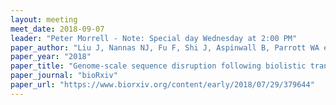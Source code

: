 ```yaml
---
layout: meeting
meet_date: 2018-09-07
leader: "Peter Morrell - Note: Special day Wednesday at 2:00 PM"
paper_author: "Liu J, Nannas NJ, Fu F, Shi J, Aspinwall B, Parrott WA et al."
paper_year: "2018"
paper_title: "Genome-scale sequence disruption following biolistic transformation in rice and maize"
paper_journal: "bioRxiv"
paper_url: "https://www.biorxiv.org/content/early/2018/07/29/379644"
---
```


